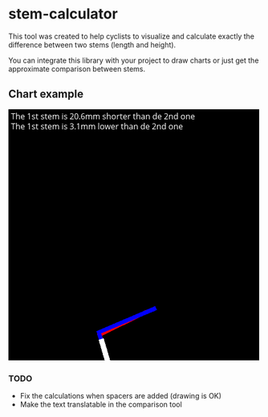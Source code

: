 # stem-calculator

This tool was created to help cyclists to visualize and calculate exactly the difference between two stems (length and height).

You can integrate this library with your project to draw charts or just get the approximate comparison between stems.

## Chart example

![Chart example](/examples/chart.png)

### TODO

* Fix the calculations when spacers are added (drawing is OK)
* Make the text translatable in the comparison tool

